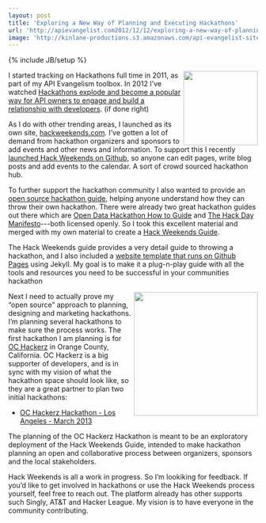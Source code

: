 ```yaml
---
layout: post
title: 'Exploring a New Way of Planning and Executing Hackathons'
url: 'http://apievangelist.com2012/12/12/exploring-a-new-way-of-planning-and-executing-hackathons/'
image: 'http://kinlane-productions.s3.amazonaws.com/api-evangelist-site/blog/oc-hackerz-logo.jpeg'
---
```

{% include JB/setup %}
<p>
     <img src="https://s3.amazonaws.com/kinlane-productions/hackweekends/oc-hackerz/oc-hackerz-logo.jpeg"  width="150" align="right" />
</p>
<p>
     I started tracking on Hackathons full time in 2011, as part of my API Evangelism toolbox. In 2012 I’ve watched <a title="Hackathons explode and become a popular way for API owners to engage and build a relationship with developers" href="http://blog.singly.com/2012/10/08/458-hackathons-in-the-united-states-so-far-in-2012/">Hackathons explode and become a popular way for API owners to engage and build a relationship with developers</a>. (if done right)
</p>
<p>
     As I do with other trending areas, I launched as its own site, <a title="Hack Weekends" href="http://hackweekends.com">hackweekends.com</a>. I’ve gotten a lot of demand from hackathon organizers and sponsors to add events and other news and information. To support this I recently <a title="Open Sourced Hack Weekends on Github" href="/2012/12/08/open-sourcing-hack-weekends-using-github/">launched Hack Weekends on Github</a>, so anyone can edit pages, write blog posts and add events to the calendar. A sort of crowd sourced hackathon hub.
</p>
<p>
     To further support the hackathon community I also wanted to provide an <a title="open source hackathon guide" href="https://github.com/kinlane/hack-weekends-guide">open source hackathon guide</a>, helping anyone understand how they can throw their own hackathon. There were already two great hackathon guides out there which are <a href="https://docs.google.com/document/d/1fBuisDTIiBAz9u2tr7sgv6GdDLOV_aHbafjqHXSkNB0/edit">Open Data Hackathon How to Guide</a> and <a href="http://hackdaymanifesto.com/">The Hack Day Manifesto</a>---both licensed openly. So I took this excellent material and merged with my own material to create a <a title="Hack Weekends Guide" href="https://github.com/kinlane/hack-weekends-guide">Hack Weekends Guide</a>.
</p>
<p>
     The Hack Weekends guide provides a very detail guide to throwing a hackathon, and I also included a <a href="http://kinlane.github.com/hack-weekends-guide/">website template that runs on Github Pages</a> using Jekyll. My goal is to make it a plug-n-play guide with all the tools and resources you need to be successful in your communities hackathon
</p>
<p>
     <img src="https://s3.amazonaws.com/kinlane-productions/hackweekends/hackathon-home-2.jpg"  width="250" align="right" />
</p>
<p>
     Next I need to actually prove my “open source” approach to planning, designing and marketing hackathons. I’m planning several hackathons to make sure the process works. The first hackathon I am planning is for <a title="OC Hackerz" href="http://www.meetup.com/OCHackerz/">OC Hackerz</a> in Orange County, California. OC Hackerz is a big supporter of developers, and is in sync with my vision of what the hackathon space should look like, so they are a great partner to plan two initial hackathons:
</p>
<ul >
     <li>
          <a title="OC Hackerz Hackathon Los Angeles" href="http://kinlane.github.com/oc-hackerz-hackathon/">OC Hackerz Hackathon - Los Angeles - March 2013</a>
     </li>
</ul>
<p>
     The planning of the OC Hackerz Hackathon is meant to be an exploratory deployment of the Hack Weekends Guide, intended to make hackathon planning an open and collaborative process between organizers, sponsors and the local stakeholders.
</p>
<p>
     Hack Weekends is all a work in progress. So I’m lookiking for feedback. If you’d like to get involved in hackathons or use the Hack Weekends process yourself, feel free to reach out. The platform already has other supports such Singly, AT&amp;T and Hacker League. My vision is to have everyone in the community contributing.
</p>
